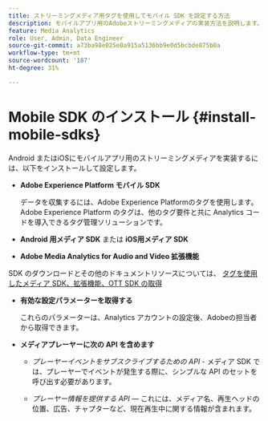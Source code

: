 ```yaml
---
title: ストリーミングメディア用タグを使用してモバイル SDK を設定する方法
description: モバイルアプリ用のAdobeストリーミングメディアの実装方法を説明します。
feature: Media Analytics
role: User, Admin, Data Engineer
source-git-commit: a73ba98e025e0a915a5136bb9e0d5bcbde875b0a
workflow-type: tm+mt
source-wordcount: '187'
ht-degree: 31%

---
```


# Mobile SDK のインストール {#install-mobile-sdks}

Android またはiOSにモバイルアプリ用のストリーミングメディアを実装するには、以下をインストールして設定します。

* **Adobe Experience Platform モバイル SDK**

   データを収集するには、Adobe Experience Platformのタグを使用します。 Adobe Experience Platform のタグは、他のタグ要件と共に Analytics コードを導入できるタグ管理ソリューションです。

* **Android 用メディア SDK** または **iOS用メディア SDK**

* **Adobe Media Analytics for Audio and Video 拡張機能**

SDK のダウンロードとその他のドキュメントリソースについては、 [タグを使用したメディア SDK、拡張機能、OTT SDK の取得](/help/getting-started/download-sdks.md)

* **有効な設定パラメーターを取得する**

   これらのパラメーターは、Analytics アカウントの設定後、Adobeの担当者から取得できます。

* **メディアプレーヤーに次の API を含めます**

   * *プレーヤーイベントをサブスクライブするための API* - メディア SDK では、プレーヤーでイベントが発生する際に、シンプルな API のセットを呼び出す必要があります。

   * *プレーヤー情報を提供する API*  — これには、メディア名、再生ヘッドの位置、広告、チャプターなど、現在再生中に関する情報が含まれます。
